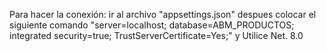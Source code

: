 Para hacer la conexión: ir al archivo "appsettings.json" despues colocar el siguiente comando "server=localhost; database=ABM_PRODUCTOS; integrated security=true; TrustServerCertificate=Yes;"  y Utilice Net. 8.0
